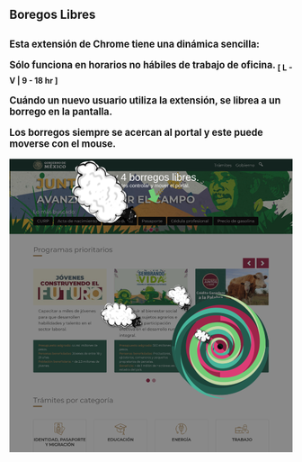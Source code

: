 <div>
  <h2> Boregos Libres <h2>
  <div style='font-size:.8em;'>
  <p> Esta extensión de Chrome tiene una dinámica sencilla:<p>
      Sólo funciona en horarios no hábiles de trabajo de oficina.  
      <sub><strong>[ L - V | 9 - 18 hr ]</strong></sub>
  </p>
  <p> 
   Cuándo un nuevo usuario utiliza la extensión, se librea a un borrego en la pantalla.
  </p>
    <p>
      Los borregos siempre se acercan al portal y este puede moverse con el mouse. 
    </p>
    <img src='./src/images/screenshot.png' style="max-height:'150px' width:auto;">
  </div>
</div>